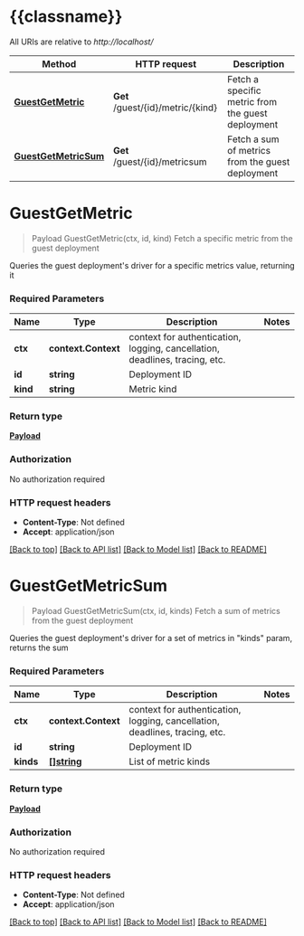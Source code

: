 # {{classname}}

All URIs are relative to *http://localhost/*

Method | HTTP request | Description
------------- | ------------- | -------------
[**GuestGetMetric**](MetricsApi.md#GuestGetMetric) | **Get** /guest/{id}/metric/{kind} | Fetch a specific metric from the guest deployment
[**GuestGetMetricSum**](MetricsApi.md#GuestGetMetricSum) | **Get** /guest/{id}/metricsum | Fetch a sum of metrics from the guest deployment

# **GuestGetMetric**
> Payload GuestGetMetric(ctx, id, kind)
Fetch a specific metric from the guest deployment

Queries the guest deployment's driver for a specific metrics value, returning it

### Required Parameters

Name | Type | Description  | Notes
------------- | ------------- | ------------- | -------------
 **ctx** | **context.Context** | context for authentication, logging, cancellation, deadlines, tracing, etc.
  **id** | **string**| Deployment ID | 
  **kind** | **string**| Metric kind | 

### Return type

[**Payload**](Payload.md)

### Authorization

No authorization required

### HTTP request headers

 - **Content-Type**: Not defined
 - **Accept**: application/json

[[Back to top]](#) [[Back to API list]](../README.md#documentation-for-api-endpoints) [[Back to Model list]](../README.md#documentation-for-models) [[Back to README]](../README.md)

# **GuestGetMetricSum**
> Payload GuestGetMetricSum(ctx, id, kinds)
Fetch a sum of metrics from the guest deployment

Queries the guest deployment's driver for a set of metrics in \"kinds\" param, returns the sum

### Required Parameters

Name | Type | Description  | Notes
------------- | ------------- | ------------- | -------------
 **ctx** | **context.Context** | context for authentication, logging, cancellation, deadlines, tracing, etc.
  **id** | **string**| Deployment ID | 
  **kinds** | [**[]string**](string.md)| List of metric kinds | 

### Return type

[**Payload**](Payload.md)

### Authorization

No authorization required

### HTTP request headers

 - **Content-Type**: Not defined
 - **Accept**: application/json

[[Back to top]](#) [[Back to API list]](../README.md#documentation-for-api-endpoints) [[Back to Model list]](../README.md#documentation-for-models) [[Back to README]](../README.md)

